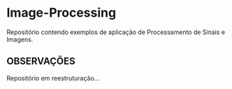 # Image-Processing
Repositório contendo exemplos de aplicação de Processamento de Sinais e Imagens.

## OBSERVAÇÕES
Repositório em reestruturação...
